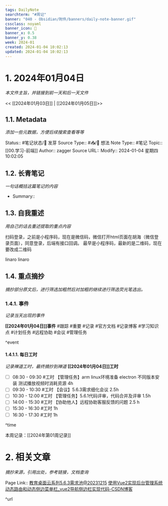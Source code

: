 ```yaml
---
tags: DailyNote
searchterm: "#周记"
banner: "040 - Obsidian/附件/banners/daily-note-banner.gif"
cssclass: noyaml
banner_icon: 💌
banner_x: 0.5
banner_y: 0.38
week: 2024-01
created: 2024-01-04 10:02:13
updated: 2024-01-04 10:02:13
---
```


# 1. 2024年01月04日

_本文件主旨，并链接到前一天和后一天文件_

<< [[2024年01月03日]] | [[2024年01月05日]]>>

## 1.1. Metadata

_添加一些元数据，方便后续搜索查看等等_

Status:: #笔记状态/🌱 发芽
Source Type:: #📥/💭 想法 
Note Type:: #笔记
Topic:: [[00.学习-前端]]
Author:: zagger
Source URL::
Modify:: 2024-01-04 星期四 10:02:05

## 1.2. 长青笔记

_一句话概括这篇笔记的内容_

- Summary::

## 1.3. 自我重述

_用自己的话去重述提取的重点内容_

扫码登录，之前是小程序码，现在是微信码，微信打开html页面在胡海（微信登录页面），同意登录，后端有接口回调。
最早是小程序码，最新的是二维码，现在要改成二维码

linaro
linaro          
## 1.4. 重点摘抄

_摘抄部分原文后，进行筛选加粗然后对加粗的继续进行筛选荧光笔选出。_

### 1.4.1. 事件

_记录当天出现的事件_

**[[2024年01月04日]]事件** 
#跟踪 #重要 #记录 #官方文档 #记录博客 #学习知识点 #计划任务 #远程协助 #会议 #管理任务

^event

#### 1.4.1.1. 每日工时

_记录禅道工时，最终摘抄到禅道_
**[[2024年01月04日]]工时**
- [ ] 08:30 - 09:30 #工时  【管理任务】arm linux环境准备 electron 不同版本安装 测试播放视频时消耗资源 4h
- [ ] 09:30 - 10:30 #工时  【会议】5.6.3需求细化会议 2.5h
- [ ] 10:30 - 12:00 #工时 【管理任务】5.6.1代码评审，代码合并及评审 1.5h
- [ ] 14:00 - 15:30 #工时  【协助他人】远程协助客服反馈的问题 2.5 h
- [ ] 15:30 - 16:30 #工时  1h
- [ ] 16:30 - 17:30 #工时  1h

^time

本周记录：[[2024年第01周记录]]

# 2. 相关文章

_摘抄来源，引用出处，参考链接，文档查询_

Page Link::
[教育桌面云系列5.6.3需求池@20231215](https://www.kdocs.cn/l/cq983TSTP8Lm)
[使用Vue2实现后台管理系统动态路由和动态侧边菜单栏\_vue2导航侧边栏实现代码-CSDN博客](https://blog.csdn.net/weixin_62950011/article/details/128506874)

^url
